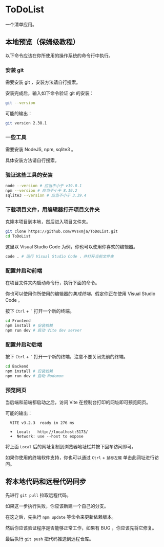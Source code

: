 # ToDoList

一个清单应用。

## 本地预览（保姆级教程）

以下命令应该在你所使用的操作系统的命令行中执行。

### 安装 git

需要安装 git ，安装方法请自行搜索。

安装完成后，输入如下命令验证 git 的安装：

```sh
git --version
```

可能的输出：

```sh
git version 2.38.1
```

### 一些工具

需要安装 NodeJS, npm, sqlite3 。

具体安装方法请自行搜索。

### 验证这些工具的安装

```sh
node --version # 应当不小于 v19.0.1
npm --version # 应当不小于 8.19.2
sqlite3 --version # 应当不小于 3.39.4
```

### 下载项目文件，用编辑器打开项目文件夹

克隆本项目到本地，然后进入项目文件夹。

```sh
git clone https://github.com/VVsxmja/ToDoList.git
cd ToDoList
```

这里以 Visual Studio Code 为例，你也可以使用你喜欢的编辑器。

```sh
code . # 运行 Visual Studio Code ，并打开当前文件夹
```

### 配置并启动前端

在项目文件夹内启动命令行，执行下面的命令。

你也可以使用你所使用的编辑器的*集成终端*，假定你正在使用 Visual Studio Code 。

按下 `Ctrl` + <code>\`</code> 打开一个新的终端。

```sh
cd Frontend
npm install # 安装依赖
npm run dev # 启动 Vite dev server
```

### 配置并启动后端

按下 `Ctrl` + <code>\`</code> 打开一个新的终端，注意不要关闭先前的终端。

```sh
cd Backend
npm install # 安装依赖
npm run dev # 启动 Nodemon
```

### 预览网页

当后端和前端都启动之后，访问 Vite 在控制台打印的网址即可预览网页。

可能的输出：

```
  VITE v3.2.3  ready in 276 ms

  ➜  Local:   http://localhost:5173/
  ➜  Network: use --host to expose
```

将上面 `Local` 后的网址复制到浏览器地址栏并按下回车访问即可。

如果你使用的终端软件支持，你也可以通过 `Ctrl` + `鼠标左键` 单击此网址进行访问。

## 将本地代码和远程代码同步

先进行 `git pull` 拉取远程代码。

如果这一步执行失败，你应该新建一个自己的分支。

在这之后，先执行 `npm update` 等命令来更新依赖版本。

然后你应该验证程序是否能够正常工作，如果有 BUG ，你应该先将它修复。

最后执行 `git push` 把代码推送到远程仓库。